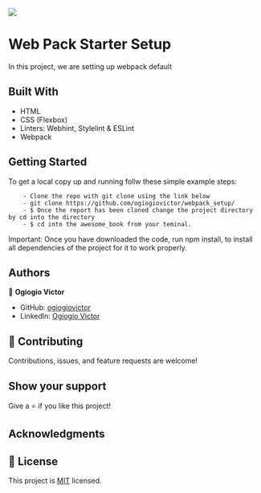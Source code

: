 ![](https://img.shields.io/badge/Microverse-blueviolet)

# Web Pack Starter Setup

In this project, we are setting up webpack default

## Built With

- HTML
- CSS (Flexbox)
- Linters: Webhint, Stylelint & ESLint
- Webpack 

## Getting Started

To get a local copy up and running follw these simple example steps:

```
    - Clone the repo with git clone using the link below
    - git clone https://github.com/ogiogiovictor/webpack_setup/
    - $ Once the report has been cloned change the project directory by cd into the directory
    - $ cd into the awesome_book from your teminal.
```
Important: Once you have downloaded the code, run npm install, to install all dependencies of the project for it to work properly.


## Authors
👤 **Ogiogio Victor**

- GitHub: [ogiogiovictor](https://github.com/ogiogiovictor) 
- LinkedIn: [Ogiogio Victor](https://www.linkedin.com/in/ogiogio-victor-a096a0181/)

## 🤝 Contributing

Contributions, issues, and feature requests are welcome!

## Show your support

Give a ⭐️ if you like this project!

## Acknowledgments

## 📝 License

This project is [MIT](./MIT.md) licensed.

